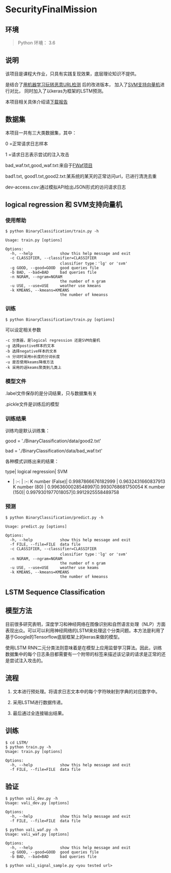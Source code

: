 # SecurityFinalMission

## 环境

> Python 环境： 3.6

## 说明
该项目是课程大作业，只具有实践复现效果，底层理论知识不提供。

是结合了[用机器学习玩转恶意URL检测](http://www.freebuf.com/articles/network/131279.html) 后的改进版本，
加入了[SVM支持向量机](http://www.freebuf.com/articles/web/130004.html)进行对比，
同时加入了以keras为框架的LSTM预测。

本项目相关具体介绍请[下载报告](https://github.com/NullAerber/SecurityFinalMission/paper.pdf)

## 数据集
本项目一共有三大类数据集，其中：

0 =正常请求日志样本

1 =请求日志表示尝试的注入攻击

bad_waf.txt,good_waf.txt:来自于[FWaf项目](https://github.com/faizann24/Fwaf-Machine-Learning-driven-Web-Application-Firewall)

bad1.txt, good1.txt,good2.txt:某系统的某天的正常访问url，已进行清洗去重

dev-access.csv:通过模拟API给出JSON形式的访问请求日志

## logical regression 和 SVM支持向量机
### 使用帮助
```
$ python BinaryClassification/train.py -h

Usage: train.py [options]

Options:
  -h, --help            show this help message and exit
  -c CLASSIFIER, --classifier=CLASSIFIER
                        classifier type：'lg' or 'svm'
  -g GOOD, --good=GOOD  good queries file
  -b BAD, --bad=BAD     bad queries file
  -n NGRAM, --ngram=NGRAM
                        the number of n gram
  -u USE, --use=USE     weather use kmeans
  -k KMEANS, --kmeans=KMEANS
                        the number of kmeanss
```
### 训练
```
$ python BinaryClassification/train.py [options]
```

可以设定相关参数
```
-c 分类器，是logical regression 还是SVM向量机
-g 选择postive样本的文本
-b 选择negative样本的文本
-n 分词时采用n长度的分词长度
-u 是否使用keams降维方法
-k 采用的话keams聚类到几类上
```

### 模型文件
.label文件保存的是分词结果，只与数据集有关

.pickle文件是训练后的模型

### 训练结果
训练均是默认训练集：

good = './BinaryClassification/data/good2.txt'

bad = './BinaryClassification/data/bad_waf.txt'

各种模式训练出来的结果：

type| logical regression| SVM
- | :-: | :-: 
K number (False)| 0.9987866676182999 | 0.9632431660837913 
K number (80) | 0.9963600028548997|0.9930768681750054
K number (150)| 0.9979301977018057|0.9912925558489758

### 预测

```
$ python BinaryClassification/predict.py -h

Usage: predict.py [options]

Options:
  -h, --help            show this help message and exit
  -f FILE, --file=FILE  data file
  -c CLASSIFIER, --classifier=CLASSIFIER
                        classifier type：'lg' or 'svm'
  -n NGRAM, --ngram=NGRAM
                        the number of n gram
  -u USE, --use=USE     weather use keams
  -k KMEANS, --kmeans=KMEANS
                        the number of kmeanss
```

## LSTM Sequence Classification
## 模型方法
目前很多研究表明，深度学习和神经网络在图像识别和自然语言处理（NLP）方面表现出众。可以可以利用神经网络的LSTM来处理这个分类问题。本方法是利用了基于Google的Tensorflow底层框架上的keras来做的模型。

使用LSTM RNN二元分类法则意味着是在模型上应用监督学习算法。因此，训练数据集中的每个日志条目都需要有一个附带的标签来描述该记录的请求是正常的还是尝试注入攻击的。

## 流程
1. 文本进行预处理。将请求日志文本中的每个字符映射到字典的对应数字中。

2. 采用LSTM进行数据传递。

3. 最后通过全连接输出结果。

## 训练
```
$ cd LSTM/
$ python train.py -h
Usage: train.py [options]

Options:
  -h, --help            show this help message and exit
  -f FILE, --file=FILE  data file
```
## 验证
```
$ python vali_dev.py -h
Usage: vali_dev.py [options]

Options:
  -h, --help            show this help message and exit
  -f FILE, --file=FILE  data file
```

```
$ python vali_waf.py -h
Usage: vali_waf.py [options]

Options:
  -h, --help            show this help message and exit
  -g GOOD, --good=GOOD  good queries file
  -b BAD, --bad=BAD     bad queries file
```

```
$ python vali_signal_sample.py <you tested url>
```
